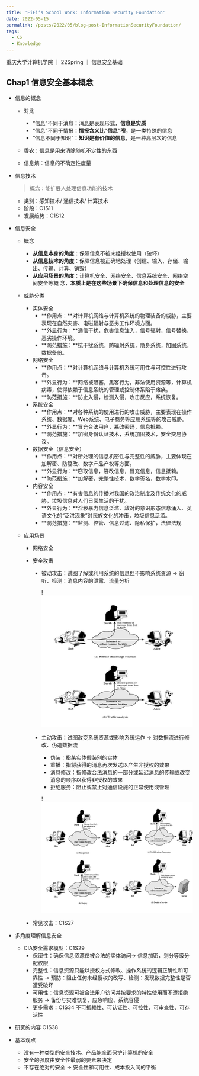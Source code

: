 ```yaml
---
title: 'FiFi‘s School Work: Information Security Foundation'
date: 2022-05-15
permalink: /posts/2022/05/blog-post-InformationSecurityFoundation/
tags:
  - CS
  - Knowledge
---
```


重庆大学计算机学院 ｜ 22Spring ｜ 信息安全基础

## Chap1 信息安全基本概念

- 信息的概念

	- 对比
		- “信息”不同于消息：消息是表现形式，**信息是实质**
		- “信息”不同于情报：**情报含义比”信息”窄**，是一类特殊的信息
		- “信息不同于知识”：**知识是有价值的信息**，是一种高层次的信息

	- 香农：信息是用来消除随机不定性的东西
	- 信息熵：信息的不确定性度量

- 信息技术

	> 概念：能扩展人处理信息功能的技术

	- 类别：感知技术/ 通信技术/ 计算技术
	- 阶段：C1S11
	- 发展趋势：C1S12

- 信息安全

	- 概念
		- **从信息本身的角度**：保障信息不被未经授权使用（破坏）
		- **从信息技术的角度**：保障信息被正确地处理（创建、输入、存储、输出、传输、计算、销毁）
		- **从应用场景的角度**：计算机安全、网络安全、信息系统安全、网络空间安全等概 念，**本质上是在这些场景下确保信息和处理信息的安全**

	- 威胁分类

		- 实体安全
			- **作用点：**对计算机网络与计算机系统的物理装备的威胁，主要表现在自然灾害、电磁辐射与恶劣工作环境方面。
			- **外显行为：**通信干扰，危害信息注入，信号辐射，信号替换，恶劣操作环境。
			- **防范措施：**抗干扰系统，防辐射系统，隐身系统，加固系统，数据备份。
		- 网络安全
			- **作用点：**对计算机网络与计算机系统可用性与可控性进行攻击。
			- **外显行为：**网络被阻塞，黑客行为，非法使用资源等，计算机病毒，使得依赖于信息系统的管理或控制体系陷于瘫痪。
			- **防范措施：**防止入侵，检测入侵，攻击反应，系统恢复。
		- 系统安全
			- **作用点：**对各种系统的使用进行的攻击威胁，主要表现在操作系统、数据库、Web系统、电子商务等应用系统等的攻击威胁。
			- **外显行为：**冒充合法用户，篡改密码，信息抵赖。
			- **防范措施：**加密身份认证技术，系统加固技术，安全交易协议。
		- 数据安全（信息安全）
			- **作用点：**对所处理的信息机密性与完整性的威胁，主要体现在加解密、防篡改、数字产品产权等方面。
			- **外显行为：**窃取信息，篡改信息，冒充信息，信息抵赖。
			- **防范措施：**加解密，完整性技术，数字签名，数字水印。
		- 内容安全
			- **作用点：**有害信息的传播对我国的政治制度及传统文化的威胁，垃圾信息对人们日常生活的干扰。
			- **外显行为：**淫秽暴力信息泛滥、敌对的意识形态信息涌入、英语文化的“泛洪现象”对民族文化的冲击，垃圾信息泛滥。
			- **防范措施：**监测、控管、信息过滤、隐私保护，法律法规

	- 应用场景

		- 网络安全

		- 安全攻击

			- 被动攻击：试图了解或利用系统的信息但不影响系统资源 -> 窃听、检测：消息内容的泄露、流量分析

				!<img src="https://raw.githubusercontent.com/FionaChan01/FionaChan01.github.io/master/post_image/post_informationsecurity/1.png"/>

			- 主动攻击：试图改变系统资源或影响系统运作 -> 对数据流进行修改、伪造数据流

				- 伪装：指某实体假装别的实体
				- 重播：指将获得的消息再次发送以产生非授权的效果
				- 消息修改：指修改合法消息的一部分或延迟消息的传输或改变消息的顺序以获得非授权的效果
				- 拒绝服务：阻止或禁止对通信设施的正常使用或管理

				!<img src="https://raw.githubusercontent.com/FionaChan01/FionaChan01.github.io/master/post_image/post_informationsecurity/2.png"/>

		- 常见攻击：C1S27

- 多角度理解信息安全

	- CIA安全需求模型：C1S29
		- 保密性：确保信息资源仅被合法的实体访问-> 信息加密，划分等级分配权限
		- 完整性：信息资源只能以授权方式修改、操作系统的逻辑正确性和可靠性 -> 预防：阻止任何未经授权的改写、检测：发现数据完整性是否遭受破坏
		- 可用性：信息资源可被合法用户访问并按要求的特性使用而不遭拒绝服务 -> 备份与灾难恢复、应急响应、系统容侵
		- 更多需求：C1S34 不可抵赖性、可认证性、可控性、可审查性、可存活性

- 研究的内容 C1S38

- 基本观点

	- 没有一种类型的安全技术、产品能全面保护计算机的安全
	- 安全的强度由安全性最弱的要素来决定
	- 不存在绝对的安全 -> 安全性和可用性、成本投入间的平衡